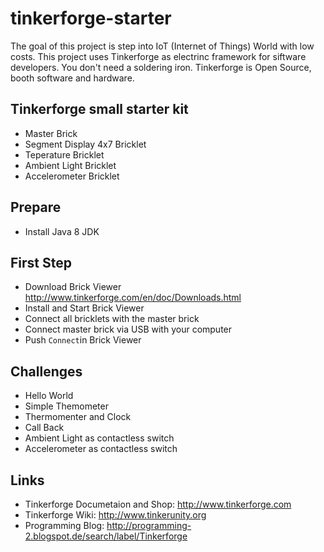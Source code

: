# tinkerforge-starter
The goal of this project is step into IoT (Internet of Things) World with low costs.
This project uses Tinkerforge as electrinc framework for siftware developers. You don't need a soldering iron. Tinkerforge is Open Source, booth software and hardware.

## Tinkerforge small starter kit
- Master Brick
- Segment Display 4x7 Bricklet
- Teperature Bricklet
- Ambient Light Bricklet
- Accelerometer Bricklet

## Prepare
- Install Java 8 JDK

## First Step
- Download Brick Viewer http://www.tinkerforge.com/en/doc/Downloads.html
- Install and Start Brick Viewer
- Connect all bricklets with the master brick
- Connect master brick via USB with your computer
- Push `Connect`in Brick Viewer

## Challenges
- Hello World
- Simple Themometer
- Thermomenter and Clock
- Call Back
- Ambient Light as contactless switch
- Accelerometer as contactless switch

## Links
- Tinkerforge Documetaion and Shop: http://www.tinkerforge.com
- Tinkerforge Wiki: http://www.tinkerunity.org
- Programming Blog: http://programming-2.blogspot.de/search/label/Tinkerforge

